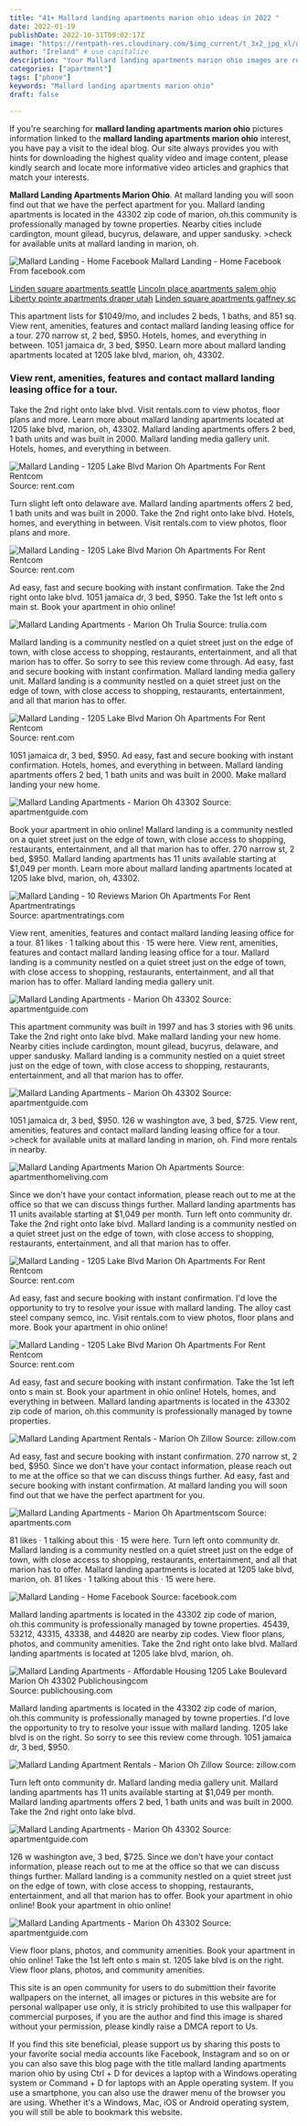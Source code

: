```yaml
---
title: "41+ Mallard landing apartments marion ohio ideas in 2022 "
date: 2022-01-19
publishDate: 2022-10-31T09:02:17Z
image: "https://rentpath-res.cloudinary.com/$img_current/t_3x2_jpg_xl/d2f0d9c52b3176f993fae4146dad1efc"
author: "Ireland" # use capitalize
description: "Your Mallard landing apartments marion ohio images are ready. Mallard landing apartments marion ohio are a topic that is being searched for and liked by netizens now. You can Get the Mallard landing apartments marion ohio files here. Get all free photos."
categories: ["apartment"]
tags: ["phone"]
keywords: "Mallard landing apartments marion ohio"
draft: false

---
```


If you're searching for **mallard landing apartments marion ohio** pictures information linked to the **mallard landing apartments marion ohio** interest, you have pay a visit to the ideal  blog.  Our site always  provides you with  hints  for downloading  the highest  quality video and image  content, please kindly search and locate more informative video articles and graphics  that match your interests.

**Mallard Landing Apartments Marion Ohio**. At mallard landing you will soon find out that we have the perfect apartment for you. Mallard landing apartments is located in the 43302 zip code of marion, oh.this community is professionally managed by towne properties. Nearby cities include cardington, mount gilead, bucyrus, delaware, and upper sandusky. &gt;check for available units at mallard landing in marion, oh.

![Mallard Landing - Home Facebook](https://lookaside.fbsbx.com/lookaside/crawler/media/?media_id=390422351407872 "Mallard Landing - Home Facebook")
Mallard Landing - Home Facebook From facebook.com

[Linden square apartments seattle](/linden-square-apartments-seattle/)
[Lincoln place apartments salem ohio](/lincoln-place-apartments-salem-ohio/)
[Liberty pointe apartments draper utah](/liberty-pointe-apartments-draper-utah/)
[Linden square apartments gaffney sc](/linden-square-apartments-gaffney-sc/)

This apartment lists for $1049/mo, and includes 2 beds, 1 baths, and 851 sq. View rent, amenities, features and contact mallard landing leasing office for a tour. 270 narrow st, 2 bed, $950. Hotels, homes, and everything in between. 1051 jamaica dr, 3 bed, $950. Learn more about mallard landing apartments located at 1205 lake blvd, marion, oh, 43302.

### View rent, amenities, features and contact mallard landing leasing office for a tour.

Take the 2nd right onto lake blvd. Visit rentals.com to view photos, floor plans and more. Learn more about mallard landing apartments located at 1205 lake blvd, marion, oh, 43302. Mallard landing apartments offers 2 bed, 1 bath units and was built in 2000. Mallard landing media gallery unit. Hotels, homes, and everything in between.


![Mallard Landing - 1205 Lake Blvd Marion Oh Apartments For Rent Rentcom](https://rentpath-res.cloudinary.com/$img_current/t_3x2_jpg_xl/t_unpaid/d185e6e110e532a540037a977b89c616 "Mallard Landing - 1205 Lake Blvd Marion Oh Apartments For Rent Rentcom")
Source: rent.com

Turn slight left onto delaware ave. Mallard landing apartments offers 2 bed, 1 bath units and was built in 2000. Take the 2nd right onto lake blvd. Hotels, homes, and everything in between. Visit rentals.com to view photos, floor plans and more.

![Mallard Landing - 1205 Lake Blvd Marion Oh Apartments For Rent Rentcom](https://rentpath-res.cloudinary.com/$img_current/t_3x2_jpg_xl/t_unpaid/041badd4a42d8e022267d4ad4c967ca3 "Mallard Landing - 1205 Lake Blvd Marion Oh Apartments For Rent Rentcom")
Source: rent.com

Ad easy, fast and secure booking with instant confirmation. Take the 2nd right onto lake blvd. 1051 jamaica dr, 3 bed, $950. Take the 1st left onto s main st. Book your apartment in ohio online!

![Mallard Landing Apartments - Marion Oh Trulia](https://www.trulia.com/pictures/thumbs_6/zillowstatic/fp/f4545d4d015b717b15ddd26b7f3d75e8-full.webp "Mallard Landing Apartments - Marion Oh Trulia")
Source: trulia.com

Mallard landing is a community nestled on a quiet street just on the edge of town, with close access to shopping, restaurants, entertainment, and all that marion has to offer. So sorry to see this review come through. Ad easy, fast and secure booking with instant confirmation. Mallard landing media gallery unit. Mallard landing is a community nestled on a quiet street just on the edge of town, with close access to shopping, restaurants, entertainment, and all that marion has to offer.

![Mallard Landing - 1205 Lake Blvd Marion Oh Apartments For Rent Rentcom](https://rentpath-res.cloudinary.com/$img_current/t_3x2_jpg_xl/t_unpaid/8848682cceeff917f64d13a6d97eb5e9 "Mallard Landing - 1205 Lake Blvd Marion Oh Apartments For Rent Rentcom")
Source: rent.com

1051 jamaica dr, 3 bed, $950. Ad easy, fast and secure booking with instant confirmation. Hotels, homes, and everything in between. Mallard landing apartments offers 2 bed, 1 bath units and was built in 2000. Make mallard landing your new home.

![Mallard Landing Apartments - Marion Oh 43302](https://rentpath-res.cloudinary.com/$img_current/t_3x2_jpg_xl/188ce66f7ceeb7568acd99e5340ba22f "Mallard Landing Apartments - Marion Oh 43302")
Source: apartmentguide.com

Book your apartment in ohio online! Mallard landing is a community nestled on a quiet street just on the edge of town, with close access to shopping, restaurants, entertainment, and all that marion has to offer. 270 narrow st, 2 bed, $950. Mallard landing apartments has 11 units available starting at $1,049 per month. Learn more about mallard landing apartments located at 1205 lake blvd, marion, oh, 43302.

![Mallard Landing - 10 Reviews Marion Oh Apartments For Rent Apartmentratings](https://cimg1.ibsrv.net/ibimg/www.apartmentratings.com/650x350_85-1/9/7/9/979710811911999122708382113.jpg "Mallard Landing - 10 Reviews Marion Oh Apartments For Rent Apartmentratings")
Source: apartmentratings.com

View rent, amenities, features and contact mallard landing leasing office for a tour. 81 likes · 1 talking about this · 15 were here. View rent, amenities, features and contact mallard landing leasing office for a tour. Mallard landing is a community nestled on a quiet street just on the edge of town, with close access to shopping, restaurants, entertainment, and all that marion has to offer. Mallard landing media gallery unit.

![Mallard Landing Apartments - Marion Oh 43302](https://rentpath-res.cloudinary.com/$img_current/t_3x2_jpg_xl/5d6d0d48e26b72c70f81e69d4be17ece "Mallard Landing Apartments - Marion Oh 43302")
Source: apartmentguide.com

This apartment community was built in 1997 and has 3 stories with 96 units. Take the 2nd right onto lake blvd. Make mallard landing your new home. Nearby cities include cardington, mount gilead, bucyrus, delaware, and upper sandusky. Mallard landing is a community nestled on a quiet street just on the edge of town, with close access to shopping, restaurants, entertainment, and all that marion has to offer.

![Mallard Landing Apartments - Marion Oh 43302](https://rentpath-res.cloudinary.com/$img_current/t_3x2_jpg_xl/4e6cc50768b904a72fc552529a91e5f5 "Mallard Landing Apartments - Marion Oh 43302")
Source: apartmentguide.com

1051 jamaica dr, 3 bed, $950. 126 w washington ave, 3 bed, $725. View rent, amenities, features and contact mallard landing leasing office for a tour. &gt;check for available units at mallard landing in marion, oh. Find more rentals in nearby.

![Mallard Landing Apartments Marion Oh Apartments](https://images1.apartmenthomeliving.com/m2/-hCNO-ux2LOaL_EMH_GHTflhzn_zRjT-zIKZEvg2s6I/H270W360/map.jpg "Mallard Landing Apartments Marion Oh Apartments")
Source: apartmenthomeliving.com

Since we don&#039;t have your contact information, please reach out to me at the office so that we can discuss things further. Mallard landing apartments has 11 units available starting at $1,049 per month. Turn left onto community dr. Take the 2nd right onto lake blvd. Mallard landing is a community nestled on a quiet street just on the edge of town, with close access to shopping, restaurants, entertainment, and all that marion has to offer.

![Mallard Landing - 1205 Lake Blvd Marion Oh Apartments For Rent Rentcom](https://rentpath-res.cloudinary.com/$img_current/t_3x2_jpg_xl/t_unpaid/007d3535cca61667a93b868bd6e8f985 "Mallard Landing - 1205 Lake Blvd Marion Oh Apartments For Rent Rentcom")
Source: rent.com

Ad easy, fast and secure booking with instant confirmation. I&#039;d love the opportunity to try to resolve your issue with mallard landing. The alloy cast steel company semco, inc. Visit rentals.com to view photos, floor plans and more. Book your apartment in ohio online!

![Mallard Landing - 1205 Lake Blvd Marion Oh Apartments For Rent Rentcom](https://rentpath-res.cloudinary.com/$img_current/t_3x2_jpg_xl/t_unpaid/c5ae12c968bb761a3a348d5ab9db94d0 "Mallard Landing - 1205 Lake Blvd Marion Oh Apartments For Rent Rentcom")
Source: rent.com

Ad easy, fast and secure booking with instant confirmation. Take the 1st left onto s main st. Book your apartment in ohio online! Hotels, homes, and everything in between. Mallard landing apartments is located in the 43302 zip code of marion, oh.this community is professionally managed by towne properties.

![Mallard Landing Apartment Rentals - Marion Oh Zillow](https://photos.zillowstatic.com/fp/6eabf0c34222b605d25dcfa0a113cc36-cc_ft_960.jpg "Mallard Landing Apartment Rentals - Marion Oh Zillow")
Source: zillow.com

Ad easy, fast and secure booking with instant confirmation. 270 narrow st, 2 bed, $950. Since we don&#039;t have your contact information, please reach out to me at the office so that we can discuss things further. Ad easy, fast and secure booking with instant confirmation. At mallard landing you will soon find out that we have the perfect apartment for you.

![Mallard Landing Apartments - Marion Oh Apartmentscom](https://images1.apartments.com/i2/YI1oKTbcHv1mKcx0djEH1rmI3EDxYhjo8lcSiRAaEfM/111/mallard-landing-marion-oh-primary-photo.jpg "Mallard Landing Apartments - Marion Oh Apartmentscom")
Source: apartments.com

81 likes · 1 talking about this · 15 were here. Turn left onto community dr. Mallard landing is a community nestled on a quiet street just on the edge of town, with close access to shopping, restaurants, entertainment, and all that marion has to offer. Mallard landing apartments is located at 1205 lake blvd, marion, oh. 81 likes · 1 talking about this · 15 were here.

![Mallard Landing - Home Facebook](https://lookaside.fbsbx.com/lookaside/crawler/media/?media_id=390422351407872 "Mallard Landing - Home Facebook")
Source: facebook.com

Mallard landing apartments is located in the 43302 zip code of marion, oh.this community is professionally managed by towne properties. 45439, 53212, 43315, 43338, and 44820 are nearby zip codes. View floor plans, photos, and community amenities. Take the 2nd right onto lake blvd. Mallard landing apartments is located at 1205 lake blvd, marion, oh.

![Mallard Landing Apartments - Affordable Housing 1205 Lake Boulevard Marion Oh 43302 Publichousingcom](https://www.publichousing.com/gallery/214442_mallard-landing-apartments-affordable-housing_eeo.jpg "Mallard Landing Apartments - Affordable Housing 1205 Lake Boulevard Marion Oh 43302 Publichousingcom")
Source: publichousing.com

Mallard landing apartments is located in the 43302 zip code of marion, oh.this community is professionally managed by towne properties. I&#039;d love the opportunity to try to resolve your issue with mallard landing. 1205 lake blvd is on the right. So sorry to see this review come through. 1051 jamaica dr, 3 bed, $950.

![Mallard Landing Apartment Rentals - Marion Oh Zillow](https://photos.zillowstatic.com/fp/0610d44970b72f036386a543acecd915-f_b.jpg "Mallard Landing Apartment Rentals - Marion Oh Zillow")
Source: zillow.com

Turn left onto community dr. Mallard landing media gallery unit. Mallard landing apartments has 11 units available starting at $1,049 per month. Mallard landing apartments offers 2 bed, 1 bath units and was built in 2000. Take the 2nd right onto lake blvd.

![Mallard Landing Apartments - Marion Oh 43302](https://rentpath-res.cloudinary.com/$img_current/t_3x2_webp_xl/t_unpaid/5cf90d72c639a82a2bec8d2cde0a7659 "Mallard Landing Apartments - Marion Oh 43302")
Source: apartmentguide.com

126 w washington ave, 3 bed, $725. Since we don&#039;t have your contact information, please reach out to me at the office so that we can discuss things further. Mallard landing is a community nestled on a quiet street just on the edge of town, with close access to shopping, restaurants, entertainment, and all that marion has to offer. Book your apartment in ohio online! Book your apartment in ohio online!

![Mallard Landing Apartments - Marion Oh 43302](https://rentpath-res.cloudinary.com/$img_current/t_3x2_jpg_xl/d2f0d9c52b3176f993fae4146dad1efc "Mallard Landing Apartments - Marion Oh 43302")
Source: apartmentguide.com

View floor plans, photos, and community amenities. Book your apartment in ohio online! Take the 1st left onto s main st. 1205 lake blvd is on the right. View floor plans, photos, and community amenities.

This site is an open community for users to do submittion their favorite wallpapers on the internet, all images or pictures in this website are for personal wallpaper use only, it is stricly prohibited to use this wallpaper for commercial purposes, if you are the author and find this image is shared without your permission, please kindly raise a DMCA report to Us.

If you find this site beneficial, please support us by sharing this posts to your favorite social media accounts like Facebook, Instagram and so on or you can also save this blog page with the title mallard landing apartments marion ohio by using Ctrl + D for devices a laptop with a Windows operating system or Command + D for laptops with an Apple operating system. If you use a smartphone, you can also use the drawer menu of the browser you are using. Whether it's a Windows, Mac, iOS or Android operating system, you will still be able to bookmark this website.

